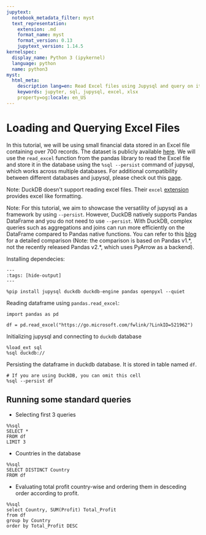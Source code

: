 ```yaml
---
jupytext:
  notebook_metadata_filter: myst
  text_representation:
    extension: .md
    format_name: myst
    format_version: 0.13
    jupytext_version: 1.14.5
kernelspec:
  display_name: Python 3 (ipykernel)
  language: python
  name: python3
myst:
  html_meta:
    description lang=en: Read Excel files using Jupysql and query on it
    keywords: jupyter, sql, jupysql, excel, xlsx
    property=og:locale: en_US
---
```


# Loading and Querying Excel Files

In this tutorial, we will be using small financial data stored in an Excel file containing over 700 records. The dataset is publicly available [here](https://go.microsoft.com/fwlink/?LinkID=521962). We will use the `read_excel` function from the pandas library to read the Excel file and store it in the database using the `%sql --persist` command of jupysql, which works across multiple databases. For additional compatibility between different databases and jupysql, please check out this [page](../integrations/compatibility.md).

Note: DuckDB doesn't support reading excel files. Their `excel` [extension](https://duckdb.org/docs/extensions/overview) provides excel like formatting.

Note: For this tutorial, we aim to showcase the versatility of jupysql as a framework by using `--persist`. However, DuckDB natively supports Pandas DataFrame and you do not need to use `--persist`. With DuckDB, complex queries such as aggregations and joins can run more efficiently on the DataFrame compared to Pandas native functions. You can refer to this [blog](https://duckdb.org/2021/05/14/sql-on-pandas.html) for a detailed comparison (Note: the comparison is based on Pandas v1.\*, not the recently released Pandas v2.\*, which uses PyArrow as a backend). 

Installing dependecies:

```{code-cell} ipython3
---
:tags: [hide-output]
---

%pip install jupysql duckdb duckdb-engine pandas openpyxl --quiet
```

Reading dataframe using `pandas.read_excel`:

```{code-cell} ipython3
import pandas as pd

df = pd.read_excel("https://go.microsoft.com/fwlink/?LinkID=521962")
```

Initializing jupysql and connecting to `duckdb` database

```{code-cell} ipython3
%load_ext sql
%sql duckdb://
```

Persisting the dataframe in duckdb database. It is stored in table named `df`.

```{code-cell} ipython3
# If you are using DuckDB, you can omit this cell
%sql --persist df
```

## Running some standard queries
- Selecting first 3 queries

```{code-cell} ipython3
%%sql 
SELECT *
FROM df
LIMIT 3
```

- Countries in the database

```{code-cell} ipython3
%%sql 
SELECT DISTINCT Country
FROM df
```

- Evaluating total profit country-wise and ordering them in desceding order according to profit.

```{code-cell} ipython3
%%sql
select Country, SUM(Profit) Total_Profit
from df
group by Country
order by Total_Profit DESC
```
